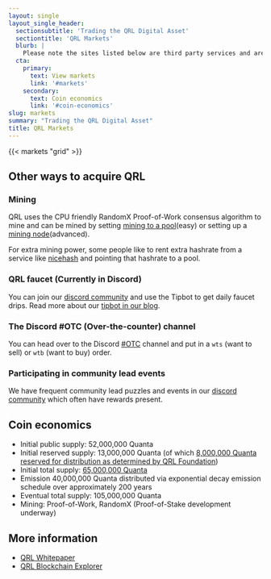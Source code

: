 ```yaml
---
layout: single
layout_single_header:
  sectionsubtitle: 'Trading the QRL Digital Asset'
  sectiontitle: 'QRL Markets'
  blurb: |
    Please note the sites listed below are third party services and are not associated with the QRL Foundation or the core contributing team.
  cta:
    primary:
      text: View markets
      link: '#markets'
    secondary:
      text: Coin economics
      link: '#coin-economics'
slug: markets
summary: "Trading the QRL Digital Asset"
title: QRL Markets
---
```


{{< markets "grid" >}}

## Other ways to acquire QRL

### Mining

QRL uses the CPU friendly RandomX Proof-of-Work consensus algorithm to mine and can be mined by setting [mining to a pool](https://docs.theqrl.org/mining/mining/)(easy) or setting up a [mining node](https://docs.theqrl.org/mining/full-node/)(advanced).

For extra mining power, some people like to rent extra hashrate from a service like [nicehash](https://nicehash.com/) and pointing that hashrate to a pool.

### QRL faucet (Currently in Discord)

You can join our [discord community](https://theqrl.org/discord) and use the Tipbot to get daily faucet drips. Read more about our [tipbot in our blog](/blog/introducing-the-new-qrl-tipbot/).

### The Discord #OTC (Over-the-counter) channel

You can head over to the Discord [#OTC](https://theqrl.org/discord) channel and put in a `wts` (want to sell) or `wtb` (want to buy) order.

### Participating in community lead events

We have frequent community lead puzzles and events in our [discord community](https://theqrl.org/discord) which often have rewards present.

## Coin economics

- Initial public supply: 52,000,000 Quanta
- Initial reserved supply: 13,000,000 Quanta (of which [8,000,000 Quanta reserved for distribution as determined by QRL Foundation](https://explorer.theqrl.org/a/Q000500997c93dec6039f0fb6008bbf034bc4f9252f6cfd41a7e01c8cf934036deaa4a832c4f240))
- Initial total supply: [65,000,000 Quanta](https://explorer.theqrl.org/block/0)
- Emission 40,000,000 Quanta distributed via exponential decay emission schedule over approximately 200 years
- Eventual total supply: 105,000,000 Quanta
- Mining: Proof-of-Work, RandomX (Proof-of-Stake development underway)

## More information

- [QRL Whitepaper](https://github.com/theQRL/Whitepaper/blob/master/QRL_whitepaper.pdf)
- [QRL Blockchain Explorer](https://explorer.theqrl.org/)


